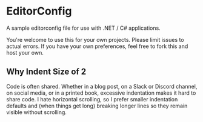 # EditorConfig

A sample editorconfig file for use with .NET / C# applications.

You're welcome to use this for your own projects. Please limit issues to actual errors. If you have your own preferences, feel free to fork this and host your own.

## Why Indent Size of 2

Code is often shared. Whether in a blog post, on a Slack or Discord channel, on social media, or in a printed book, excessive indentation makes it hard to share code. I hate horizontal scrolling, so I prefer smaller indentation defaults and (when things get long) breaking longer lines so they remain visible without scrolling.
